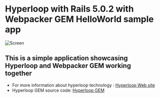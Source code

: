 # Hyperloop with Rails 5.0.2 with Webpacker GEM HelloWorld sample app

![Screen](https://github.com/ruby-hyperloop/hyperloop-rails-webpackergem-helloworld/blob/master/hyperlooprailswebpackergemhelloworldscreenshot.png)

## This is a simple application showcasing **Hyperloop** and Webpacker GEM working together

+ For more information about hyperloop technology : [Hyperloop Web site](http://ruby-hyperloop.io/)
+ Hyperloop GEM source code: [Hyperloop GEM](https://github.com/ruby-hyperloop/hyperloop)
